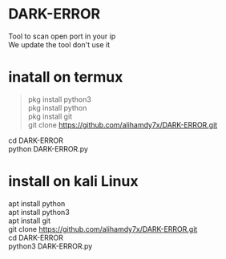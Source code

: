 # DARK-ERROR
Tool to scan open port in your ip  
We update the tool don't use it
# inatall on termux 
>pkg install python3  
>pkg install python  
>pkg install git  
>git clone https://github.com/alihamdy7x/DARK-ERROR.git  

cd DARK-ERROR  
python DARK-ERROR.py  
# install on kali Linux  
apt install python  
apt install python3  
apt install git  
git clone https://github.com/alihamdy7x/DARK-ERROR.git  
cd DARK-ERROR  
python3 DARK-ERROR.py


